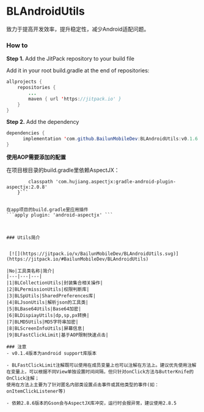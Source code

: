# BLAndroidUtils

致力于提高开发效率，提升稳定性，减少Android适配问题。

### How to

**Step 1.** Add the JitPack repository to your build file

Add it in your root build.gradle at the end of repositories:
```java
allprojects {
	repositories {
		...
		maven { url 'https://jitpack.io' }
	}
}
```
	
**Step 2.** Add the dependency
```java
dependencies {
	  implementation 'com.github.BailunMobileDev:BLAndroidUtils:v0.1.6'
}
```


**使用AOP需要添加的配置**

在项目根目录的build.gradle里依赖AspectJX：
```dependencies {
        classpath 'com.hujiang.aspectjx:gradle-android-plugin-aspectjx:2.0.8'
    }```


在app项目的build.gradle里应用插件
```apply plugin: 'android-aspectjx' ```



### Utils简介


 [![](https://jitpack.io/v/BailunMobileDev/BLAndroidUtils.svg)](https://jitpack.io/#BailunMobileDev/BLAndroidUtils)

|No|工具类名称|简介|
|---|---|---|
|1|BLCollectionUtils|封装集合相关操作|
|2|BLPermissionUtils|权限判断库|
|3|BLSpUtils|SharedPreferences库|
|4|BLJsonUtils|解析json的工具类|
|5|BLBase64Utils|Base64加密|
|6|BLDispiayUtils|dp,sp,px转换|
|7|BLMD5Utils|MD5字符串加密|
|8|BLScreenInfoUtils|屏幕信息|
|9|BLFastClickLimit|基于AOP限制快速点击|

### 注意
- v0.1.4版本为android support库版本

- BLFastClickLimit注解既可以使用在成员变量上也可以注解在方法上。建议优先使用注解在变量上，可以根据不同View单独设置时间间隔，但只针对onClick方法与ButterKnife的OnClick注解；
使用在方法上主要为了针对匿名内部类设置点击事件或其他类型的事件(如：onItemClickListener等)

- 依赖2.8.6版本的Gson会与AspectJX库冲突，运行时会报异常，建议使用2.8.5


